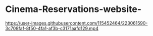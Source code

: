 # Cinema-Reservations-website-


https://user-images.githubusercontent.com/115452464/223061590-3c708faf-8f50-4fa1-af3b-c3171aafd129.mp4
